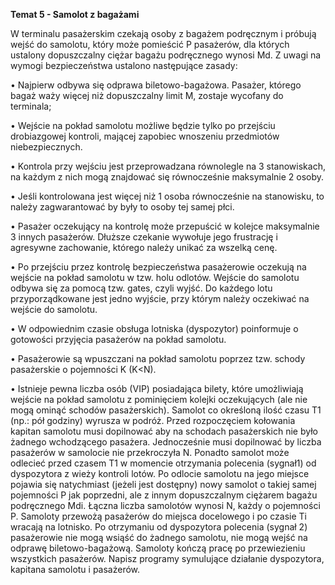 **Temat 5 - Samolot z bagażami**

W terminalu pasażerskim czekają osoby z bagażem podręcznym i próbują wejść do samolotu, który
może pomieścić P pasażerów, dla których ustalony dopuszczalny ciężar bagażu podręcznego wynosi
Md.
Z uwagi na wymogi bezpieczeństwa ustalono następujące zasady:

• Najpierw odbywa się odprawa biletowo-bagażowa. Pasażer, którego bagaż waży więcej niż
dopuszczalny limit M, zostaje wycofany do terminala;

• Wejście na pokład samolotu możliwe będzie tylko po przejściu drobiazgowej kontroli, mającej
zapobiec wnoszeniu przedmiotów niebezpiecznych.

• Kontrola przy wejściu jest przeprowadzana równolegle na 3 stanowiskach, na każdym z nich
mogą znajdować się równocześnie maksymalnie 2 osoby.

• Jeśli kontrolowana jest więcej niż 1 osoba równocześnie na stanowisku, to należy
zagwarantować by były to osoby tej samej płci.

• Pasażer oczekujący na kontrolę może przepuścić w kolejce maksymalnie 3 innych
pasażerów. Dłuższe czekanie wywołuje jego frustrację i agresywne zachowanie, którego
należy unikać za wszelką cenę.

• Po przejściu przez kontrolę bezpieczeństwa pasażerowie oczekują na wejście na pokład
samolotu w tzw. holu odlotów. Wejście do samolotu odbywa się za pomocą tzw. gates, czyli
wyjść. Do każdego lotu przyporządkowane jest jedno wyjście, przy którym należy oczekiwać
na wejście do samolotu.

• W odpowiednim czasie obsługa lotniska (dyspozytor) poinformuje o gotowości przyjęcia
pasażerów na pokład samolotu.

• Pasażerowie są wpuszczani na pokład samolotu poprzez tzw. schody pasażerskie o
pojemności K (K<N).

• Istnieje pewna liczba osób (VIP) posiadająca bilety, które umożliwiają wejście na pokład
samolotu z pominięciem kolejki oczekujących (ale nie mogą ominąć schodów pasażerskich).
Samolot co określoną ilość czasu T1 (np.: pół godziny) wyrusza w podróż. Przed rozpoczęciem
kołowania kapitan samolotu musi dopilnować aby na schodach pasażerskich nie było żadnego
wchodzącego pasażera. Jednocześnie musi dopilnować by liczba pasażerów w samolocie nie
przekroczyła N. Ponadto samolot może odlecieć przed czasem T1 w momencie otrzymania polecenia
(sygnał1) od dyspozytora z wieży kontroli lotów.
Po odlocie samolotu na jego miejsce pojawia się natychmiast (jeżeli jest dostępny) nowy samolot o
takiej samej pojemności P jak poprzedni, ale z innym dopuszczalnym ciężarem bagażu podręcznego
Mdi. Łączna liczba samolotów wynosi N, każdy o pojemności P.
Samoloty przewożą pasażerów do miejsca docelowego i po czasie Ti wracają na lotnisko. Po
otrzymaniu od dyspozytora polecenia (sygnał 2) pasażerowie nie mogą wsiąść do żadnego samolotu, nie mogą wejść na odprawę biletowo-bagażową. Samoloty kończą pracę po przewiezieniu
wszystkich pasażerów.
Napisz programy symulujące działanie dyspozytora, kapitana samolotu i pasażerów.
